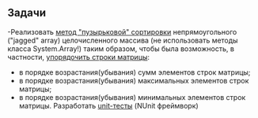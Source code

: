 ## Задачи 

-Реализовать [метод "пузырьковой" сортировки](https://github.com/Nekliukov/NET.S.2018.Nekliukov/blob/master/NET.S.2018.Nekliukov.09/JaggedArrayLib/SortJag.cs) непрямоугольного ("jagged" array) целочисленного массива (не использовать методы класса System.Array!) таким образом, чтобы была возможность, в частности, [упорядочить строки матрицы](https://github.com/Nekliukov/NET.S.2018.Nekliukov/blob/master/NET.S.2018.Nekliukov.09/JaggedArrayLibTest/Comparers.cs):
   - в порядке возрастания(убывания) сумм элементов строк матрицы;
   - в порядке возрастания(убывания) максимальных элементов строк матрицы;
   - в порядке возрастания(убывания) минимальных элементов строк матрицы.
Разработать [unit-тесты](https://github.com/Nekliukov/NET.S.2018.Nekliukov/blob/master/NET.S.2018.Nekliukov.09/JaggedArrayLibTest/SortJagTest.cs) (NUnit фреймворк)